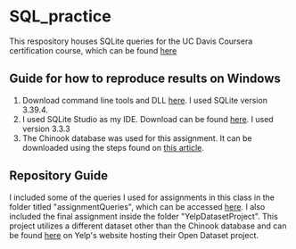 # SQL_practice
This respository houses SQLite queries for the UC Davis Coursera certification course, which can be found [here](https://www.coursera.org/learn/sql-for-data-science/home/welcome)

## Guide for how to reproduce results on Windows
1. Download command line tools and DLL [here](https://www.sqlite.org/download.html). I used SQLite version 3.39.4.
2. I used SQLite Studio as my IDE. Download can be found [here](https://sqlitestudio.pl/). I used version 3.3.3
3. The Chinook database was used for this assignment. It can be downloaded using the steps found on [this article](https://database.guide/2-sample-databases-sqlite/).

## Repository Guide
I included some of the queries I used for assignments in this class in the folder titled "assignmentQueries", which can be accessed [here](https://github.com/samoliver3/SQL_practice/tree/main/assignmentQueries).
I also included the final assignment inside the folder "YelpDatasetProject". This project utilizes a different dataset other than the Chinook database and can be found [here](https://www.yelp.com/dataset) on Yelp's website hosting their Open Dataset project.
